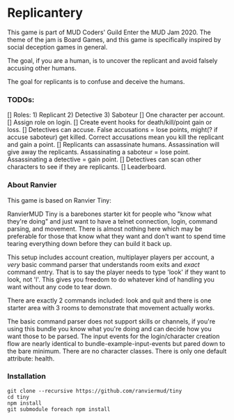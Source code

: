 
# Replicantery

This game is part of MUD Coders' Guild Enter the MUD Jam 2020. The theme of the jam is Board Games, and this game is specifically inspired by social deception games in general.

The goal, if you are a human, is to uncover the replicant and avoid falsely accusing other humans.

The goal for replicants is to confuse and deceive the humans.

### TODOs:

[] Roles: 1) Replicant 2) Detective 3) Saboteur
[] One character per account.
[] Assign role on login.
[] Create event hooks for death/kill/point gain or loss.
[] Detectives can accuse. False accusations = lose points, might(? if accuse saboteur) get killed. Correct accusations mean you kill the replicant and gain a point.
[] Replicants can assassinate humans. Assassination will give away the replicants. Assassinating a saboteur = lose point. Assassinating a detective = gain point.
[] Detectives can scan other characters to see if they are replicants.
[] Leaderboard.


### About Ranvier
This game is based on Ranvier Tiny:

RanvierMUD Tiny is a barebones starter kit for people who "know what they're doing" and just want to have a telnet
connection, login, command parsing, and movement. There is almost nothing here which may be preferable for those that
know what they want and don't want to spend time tearing everything down before they can build it back up.

This setup includes account creation, multiplayer players per account, a _very_ basic command parser that understands
room exits and _exact_ command entry.  That is to say the player needs to type 'look' if they want to look, not 'l'.
This gives you freedom to do whatever kind of handling you want without any code to tear down.

There are exactly 2 commands included: look and quit and there is one starter area with 3 rooms to demonstrate that
movement actually works.

The basic command parser does not support skills or channels, if you're using this bundle you know what you're doing and
can decide how you want those to be parsed.  The input events for the login/character creation flow are nearly identical
to bundle-example-input-events but pared down to the bare minimum. There are no character classes. There is only one
default attribute: health.

### Installation

```
git clone --recursive https://github.com/ranviermud/tiny
cd tiny
npm install
git submodule foreach npm install
```
